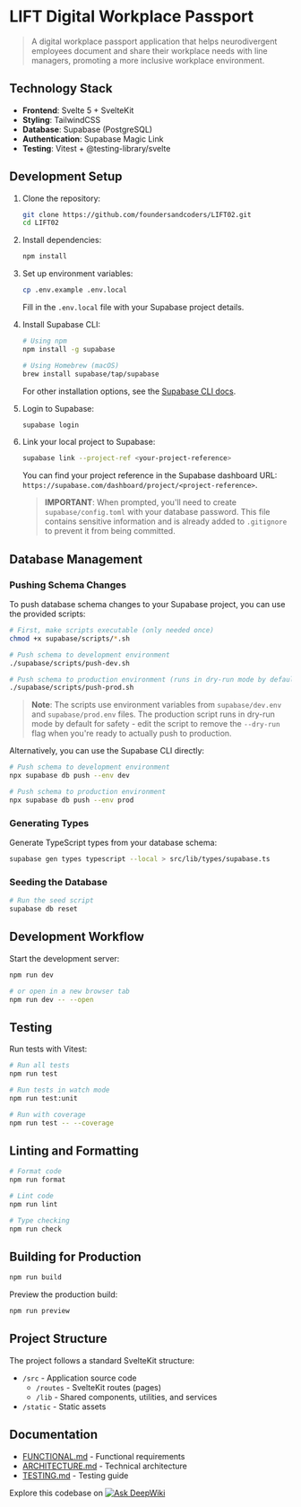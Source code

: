 # LIFT Digital Workplace Passport

> A digital workplace passport application that helps neurodivergent employees document and share their workplace needs with line managers, promoting a more inclusive workplace environment.

## Technology Stack

- **Frontend**: Svelte 5 + SvelteKit
- **Styling**: TailwindCSS
- **Database**: Supabase (PostgreSQL)
- **Authentication**: Supabase Magic Link
- **Testing**: Vitest + @testing-library/svelte

## Development Setup

1. Clone the repository:

   ```bash
   git clone https://github.com/foundersandcoders/LIFT02.git
   cd LIFT02
   ```

2. Install dependencies:

   ```bash
   npm install
   ```

3. Set up environment variables:

   ```bash
   cp .env.example .env.local
   ```

   Fill in the `.env.local` file with your Supabase project details.

4. Install Supabase CLI:

   ```bash
   # Using npm
   npm install -g supabase

   # Using Homebrew (macOS)
   brew install supabase/tap/supabase
   ```

   For other installation options, see the [Supabase CLI docs](https://supabase.com/docs/guides/cli/getting-started).

5. Login to Supabase:

   ```bash
   supabase login
   ```

6. Link your local project to Supabase:

   ```bash
   supabase link --project-ref <your-project-reference>
   ```

   You can find your project reference in the Supabase dashboard URL: `https://supabase.com/dashboard/project/<project-reference>`.

   > **IMPORTANT**: When prompted, you'll need to create `supabase/config.toml` with your database password. This file contains sensitive information and is already added to `.gitignore` to prevent it from being committed.

## Database Management

### Pushing Schema Changes

To push database schema changes to your Supabase project, you can use the provided scripts:

```bash
# First, make scripts executable (only needed once)
chmod +x supabase/scripts/*.sh

# Push schema to development environment
./supabase/scripts/push-dev.sh

# Push schema to production environment (runs in dry-run mode by default)
./supabase/scripts/push-prod.sh
```

> **Note**: The scripts use environment variables from `supabase/dev.env` and `supabase/prod.env` files. The production script runs in dry-run mode by default for safety - edit the script to remove the `--dry-run` flag when you're ready to actually push to production.

Alternatively, you can use the Supabase CLI directly:

```bash
# Push schema to development environment
npx supabase db push --env dev

# Push schema to production environment
npx supabase db push --env prod
```

### Generating Types

Generate TypeScript types from your database schema:

```bash
supabase gen types typescript --local > src/lib/types/supabase.ts
```

### Seeding the Database

```bash
# Run the seed script
supabase db reset
```

## Development Workflow

Start the development server:

```bash
npm run dev

# or open in a new browser tab
npm run dev -- --open
```

## Testing

Run tests with Vitest:

```bash
# Run all tests
npm run test

# Run tests in watch mode
npm run test:unit

# Run with coverage
npm run test -- --coverage
```

## Linting and Formatting

```bash
# Format code
npm run format

# Lint code
npm run lint

# Type checking
npm run check
```

## Building for Production

```bash
npm run build
```

Preview the production build:

```bash
npm run preview
```

## Project Structure

The project follows a standard SvelteKit structure:

- `/src` - Application source code
  - `/routes` - SvelteKit routes (pages)
  - `/lib` - Shared components, utilities, and services
- `/static` - Static assets

## Documentation

- [FUNCTIONAL.md](./HITL_Docs/FUNCTIONAL.md) - Functional requirements
- [ARCHITECTURE.md](./HITL_Docs/ARCHITECTURE.md) - Technical architecture
- [TESTING.md](./HITL_Docs/TESTING.md) - Testing guide

Explore this codebase on [![Ask DeepWiki](https://deepwiki.com/badge.svg)](https://deepwiki.com/foundersandcoders/LIFT02)
